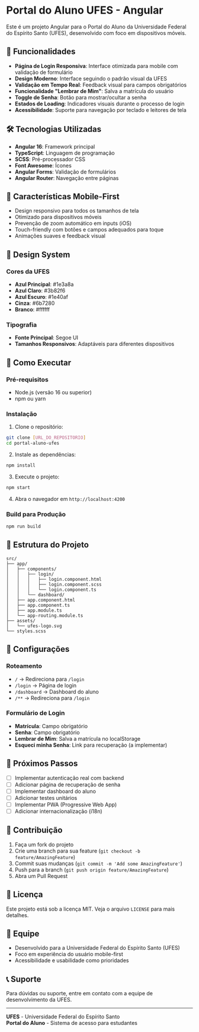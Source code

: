 # Portal do Aluno UFES - Angular

Este é um projeto Angular para o Portal do Aluno da Universidade Federal do Espírito Santo (UFES), desenvolvido com foco em dispositivos móveis.

## 🚀 Funcionalidades

- **Página de Login Responsiva**: Interface otimizada para mobile com validação de formulário
- **Design Moderno**: Interface seguindo o padrão visual da UFES
- **Validação em Tempo Real**: Feedback visual para campos obrigatórios
- **Funcionalidade "Lembrar de Mim"**: Salva a matrícula do usuário
- **Toggle de Senha**: Botão para mostrar/ocultar a senha
- **Estados de Loading**: Indicadores visuais durante o processo de login
- **Acessibilidade**: Suporte para navegação por teclado e leitores de tela

## 🛠️ Tecnologias Utilizadas

- **Angular 16**: Framework principal
- **TypeScript**: Linguagem de programação
- **SCSS**: Pré-processador CSS
- **Font Awesome**: Ícones
- **Angular Forms**: Validação de formulários
- **Angular Router**: Navegação entre páginas

## 📱 Características Mobile-First

- Design responsivo para todos os tamanhos de tela
- Otimizado para dispositivos móveis
- Prevenção de zoom automático em inputs (iOS)
- Touch-friendly com botões e campos adequados para toque
- Animações suaves e feedback visual

## 🎨 Design System

### Cores da UFES
- **Azul Principal**: #1e3a8a
- **Azul Claro**: #3b82f6
- **Azul Escuro**: #1e40af
- **Cinza**: #6b7280
- **Branco**: #ffffff

### Tipografia
- **Fonte Principal**: Segoe UI
- **Tamanhos Responsivos**: Adaptáveis para diferentes dispositivos

## 🚀 Como Executar

### Pré-requisitos
- Node.js (versão 16 ou superior)
- npm ou yarn

### Instalação
1. Clone o repositório:
```bash
git clone [URL_DO_REPOSITORIO]
cd portal-aluno-ufes
```

2. Instale as dependências:
```bash
npm install
```

3. Execute o projeto:
```bash
npm start
```

4. Abra o navegador em `http://localhost:4200`

### Build para Produção
```bash
npm run build
```

## 📁 Estrutura do Projeto

```
src/
├── app/
│   ├── components/
│   │   ├── login/
│   │   │   ├── login.component.html
│   │   │   ├── login.component.scss
│   │   │   └── login.component.ts
│   │   └── dashboard/
│   ├── app.component.html
│   ├── app.component.ts
│   ├── app.module.ts
│   └── app-routing.module.ts
├── assets/
│   └── ufes-logo.svg
└── styles.scss
```

## 🔧 Configurações

### Roteamento
- `/` → Redireciona para `/login`
- `/login` → Página de login
- `/dashboard` → Dashboard do aluno
- `/**` → Redireciona para `/login`

### Formulário de Login
- **Matrícula**: Campo obrigatório
- **Senha**: Campo obrigatório
- **Lembrar de Mim**: Salva a matrícula no localStorage
- **Esqueci minha Senha**: Link para recuperação (a implementar)

## 🎯 Próximos Passos

- [ ] Implementar autenticação real com backend
- [ ] Adicionar página de recuperação de senha
- [ ] Implementar dashboard do aluno
- [ ] Adicionar testes unitários
- [ ] Implementar PWA (Progressive Web App)
- [ ] Adicionar internacionalização (i18n)

## 🤝 Contribuição

1. Faça um fork do projeto
2. Crie uma branch para sua feature (`git checkout -b feature/AmazingFeature`)
3. Commit suas mudanças (`git commit -m 'Add some AmazingFeature'`)
4. Push para a branch (`git push origin feature/AmazingFeature`)
5. Abra um Pull Request

## 📄 Licença

Este projeto está sob a licença MIT. Veja o arquivo `LICENSE` para mais detalhes.

## 👥 Equipe

- Desenvolvido para a Universidade Federal do Espírito Santo (UFES)
- Foco em experiência do usuário mobile-first
- Acessibilidade e usabilidade como prioridades

## 📞 Suporte

Para dúvidas ou suporte, entre em contato com a equipe de desenvolvimento da UFES.

---

**UFES** - Universidade Federal do Espírito Santo  
**Portal do Aluno** - Sistema de acesso para estudantes
